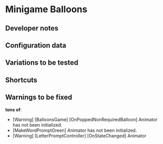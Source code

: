 # Minigame Balloons

## Developer notes

## Configuration data

## Variations to be tested

## Shortcuts

## Warnings to be fixed

**tons of**:
- [Warning] [BalloonsGame] [OnPoppedNonRequiredBalloon] Animator has not been initialized.
- [MakeWordPromptGreen] Animator has not been initialized.
- [Warning] [LetterPromptController] [OnStateChanged] Animator
